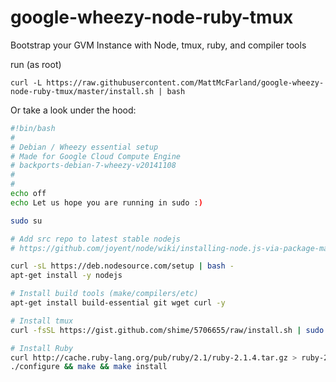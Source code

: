 google-wheezy-node-ruby-tmux
============================

Bootstrap your GVM Instance with Node, tmux, ruby, and compiler tools

run (as root)

```
curl -L https://raw.githubusercontent.com/MattMcFarland/google-wheezy-node-ruby-tmux/master/install.sh | bash
```

Or take a look under the hood:
```bash
#!bin/bash
#
# Debian / Wheezy essential setup
# Made for Google Cloud Compute Engine
# backports-debian-7-wheezy-v20141108
#
#
echo off
echo Let us hope you are running in sudo :)

sudo su

# Add src repo to latest stable nodejs
# https://github.com/joyent/node/wiki/installing-node.js-via-package-manager

curl -sL https://deb.nodesource.com/setup | bash -
apt-get install -y nodejs

# Install build tools (make/compilers/etc)
apt-get install build-essential git wget curl -y

# Install tmux
curl -fsSL https://gist.github.com/shime/5706655/raw/install.sh | sudo bash -e

# Install Ruby
curl http://cache.ruby-lang.org/pub/ruby/2.1/ruby-2.1.4.tar.gz > ruby-2.1.4.tar.gz && tar -xzvf ruby-2.1.4.tar.gz && cd ruby-2.1.4
./configure && make && make install


```

